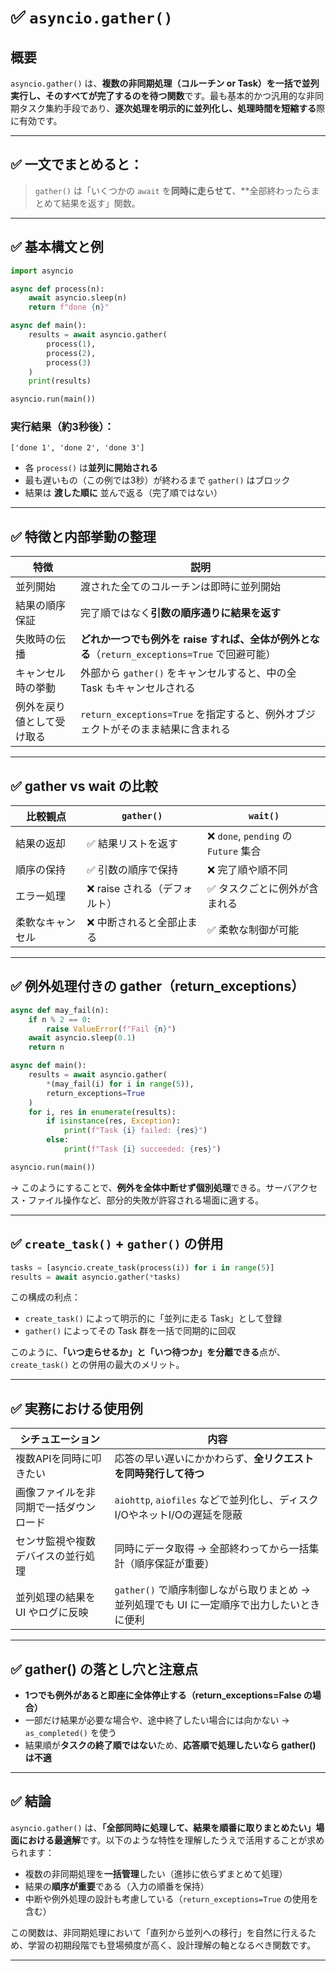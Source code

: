 
# ✅ `asyncio.gather()`

## 概要

`asyncio.gather()` は、**複数の非同期処理（コルーチン or Task）を一括で並列実行し、そのすべてが完了するのを待つ関数**です。最も基本的かつ汎用的な非同期タスク集約手段であり、**逐次処理を明示的に並列化し、処理時間を短縮する**際に有効です。

---

## ✅ 一文でまとめると：

> `gather()` は「いくつかの `await` を**同時に走らせて**、\*\*全部終わったらまとめて結果を返す」関数。

---

## ✅ 基本構文と例

```python
import asyncio

async def process(n):
    await asyncio.sleep(n)
    return f"done {n}"

async def main():
    results = await asyncio.gather(
        process(1),
        process(2),
        process(3)
    )
    print(results)

asyncio.run(main())
```

### 実行結果（約3秒後）：

```
['done 1', 'done 2', 'done 3']
```

* 各 `process()` は**並列に開始される**
* 最も遅いもの（この例では3秒）が終わるまで `gather()` はブロック
* 結果は **渡した順に** 並んで返る（完了順ではない）

---

## ✅ 特徴と内部挙動の整理

| 特徴            | 説明                                                                |
| ------------- | ----------------------------------------------------------------- |
| 並列開始          | 渡された全てのコルーチンは即時に並列開始                                              |
| 結果の順序保証       | 完了順ではなく**引数の順序通りに結果を返す**                                          |
| 失敗時の伝播        | **どれか一つでも例外を raise すれば、全体が例外となる**（`return_exceptions=True` で回避可能） |
| キャンセル時の挙動     | 外部から `gather()` をキャンセルすると、中の全 Task もキャンセルされる                      |
| 例外を戻り値として受け取る | `return_exceptions=True` を指定すると、例外オブジェクトがそのまま結果に含まれる              |

---

## ✅ gather vs wait の比較

| 比較観点     | `gather()`         | `wait()`                          |
| -------- | ------------------ | --------------------------------- |
| 結果の返却    | ✅ 結果リストを返す         | ❌ `done`, `pending` の `Future` 集合 |
| 順序の保持    | ✅ 引数の順序で保持         | ❌ 完了順や順不同                         |
| エラー処理    | ❌ raise される（デフォルト） | ✅ タスクごとに例外が含まれる                   |
| 柔軟なキャンセル | ❌ 中断されると全部止まる      | ✅ 柔軟な制御が可能                        |

---

## ✅ 例外処理付きの gather（return\_exceptions）

```python
async def may_fail(n):
    if n % 2 == 0:
        raise ValueError(f"Fail {n}")
    await asyncio.sleep(0.1)
    return n

async def main():
    results = await asyncio.gather(
        *(may_fail(i) for i in range(5)),
        return_exceptions=True
    )
    for i, res in enumerate(results):
        if isinstance(res, Exception):
            print(f"Task {i} failed: {res}")
        else:
            print(f"Task {i} succeeded: {res}")

asyncio.run(main())
```

→ このようにすることで、**例外を全体中断せず個別処理**できる。サーバアクセス・ファイル操作など、部分的失敗が許容される場面に適する。

---

## ✅ `create_task()` + `gather()` の併用

```python
tasks = [asyncio.create_task(process(i)) for i in range(5)]
results = await asyncio.gather(*tasks)
```

この構成の利点：

* `create_task()` によって明示的に「並列に走る Task」として登録
* `gather()` によってその Task 群を一括で同期的に回収

このように、**「いつ走らせるか」と「いつ待つか」を分離できる**点が、`create_task()` との併用の最大のメリット。

---

## ✅ 実務における使用例

| シチュエーション            | 内容                                                     |
| ------------------- | ------------------------------------------------------ |
| 複数APIを同時に叩きたい       | 応答の早い遅いにかかわらず、**全リクエストを同時発行して待つ**                      |
| 画像ファイルを非同期で一括ダウンロード | `aiohttp`, `aiofiles` などで並列化し、ディスクI/OやネットI/Oの遅延を隠蔽     |
| センサ監視や複数デバイスの並行処理   | 同時にデータ取得 → 全部終わってから一括集計（順序保証が重要）                       |
| 並列処理の結果を UI やログに反映  | `gather()` で順序制御しながら取りまとめ → 並列処理でも UI に一定順序で出力したいときに便利 |

---

## ✅ gather() の落とし穴と注意点

* **1つでも例外があると即座に全体停止する（return\_exceptions=False の場合）**
* 一部だけ結果が必要な場合や、途中終了したい場合には向かない → `as_completed()` を使う
* 結果順が**タスクの終了順ではない**ため、**応答順で処理したいなら gather() は不適**

---

## ✅ 結論

`asyncio.gather()` は、**「全部同時に処理して、結果を順番に取りまとめたい」場面における最適解**です。以下のような特性を理解したうえで活用することが求められます：

* 複数の非同期処理を**一括管理**したい（進捗に依らずまとめて処理）
* 結果の**順序が重要**である（入力の順番を保持）
* 中断や例外処理の設計も考慮している（`return_exceptions=True` の使用を含む）

この関数は、非同期処理において「直列から並列への移行」を自然に行えるため、学習の初期段階でも登場頻度が高く、設計理解の軸となるべき関数です。

---
